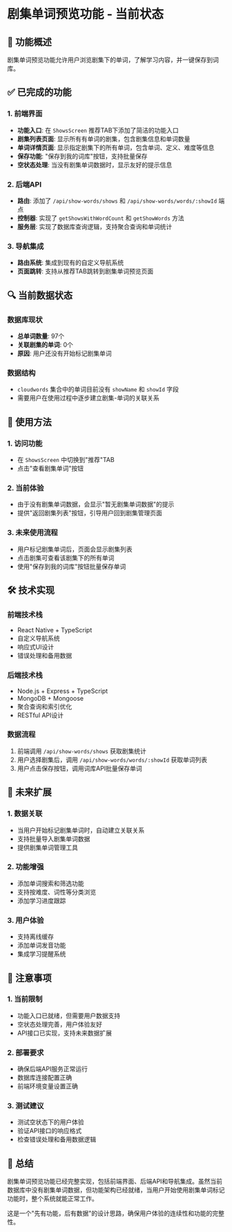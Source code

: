 # 剧集单词预览功能 - 当前状态

## 🎯 功能概述

剧集单词预览功能允许用户浏览剧集下的单词，了解学习内容，并一键保存到词库。

## ✅ 已完成的功能

### 1. 前端界面
- **功能入口**: 在 `ShowsScreen` 推荐TAB下添加了简洁的功能入口
- **剧集列表页面**: 显示所有有单词的剧集，包含剧集信息和单词数量
- **单词详情页面**: 显示指定剧集下的所有单词，包含单词、定义、难度等信息
- **保存功能**: "保存到我的词库"按钮，支持批量保存
- **空状态处理**: 当没有剧集单词数据时，显示友好的提示信息

### 2. 后端API
- **路由**: 添加了 `/api/show-words/shows` 和 `/api/show-words/words/:showId` 端点
- **控制器**: 实现了 `getShowsWithWordCount` 和 `getShowWords` 方法
- **服务层**: 实现了数据库查询逻辑，支持聚合查询和单词统计

### 3. 导航集成
- **路由系统**: 集成到现有的自定义导航系统
- **页面跳转**: 支持从推荐TAB跳转到剧集单词预览页面

## 🔍 当前数据状态

### 数据库现状
- **总单词数量**: 97个
- **关联剧集的单词**: 0个
- **原因**: 用户还没有开始标记剧集单词

### 数据结构
- `cloudwords` 集合中的单词目前没有 `showName` 和 `showId` 字段
- 需要用户在使用过程中逐步建立剧集-单词的关联关系

## 🚀 使用方法

### 1. 访问功能
- 在 `ShowsScreen` 中切换到"推荐"TAB
- 点击"查看剧集单词"按钮

### 2. 当前体验
- 由于没有剧集单词数据，会显示"暂无剧集单词数据"的提示
- 提供"返回剧集列表"按钮，引导用户回到剧集管理页面

### 3. 未来使用流程
- 用户标记剧集单词后，页面会显示剧集列表
- 点击剧集可查看该剧集下的所有单词
- 使用"保存到我的词库"按钮批量保存单词

## 🛠️ 技术实现

### 前端技术栈
- React Native + TypeScript
- 自定义导航系统
- 响应式UI设计
- 错误处理和备用数据

### 后端技术栈
- Node.js + Express + TypeScript
- MongoDB + Mongoose
- 聚合查询和索引优化
- RESTful API设计

### 数据流程
1. 前端调用 `/api/show-words/shows` 获取剧集统计
2. 用户选择剧集后，调用 `/api/show-words/words/:showId` 获取单词列表
3. 用户点击保存按钮，调用词库API批量保存单词

## 🔮 未来扩展

### 1. 数据关联
- 当用户开始标记剧集单词时，自动建立关联关系
- 支持批量导入剧集单词数据
- 提供剧集单词管理工具

### 2. 功能增强
- 添加单词搜索和筛选功能
- 支持按难度、词性等分类浏览
- 添加学习进度跟踪

### 3. 用户体验
- 支持离线缓存
- 添加单词发音功能
- 集成学习提醒系统

## 📝 注意事项

### 1. 当前限制
- 功能入口已就绪，但需要用户数据支持
- 空状态处理完善，用户体验友好
- API接口已实现，支持未来数据扩展

### 2. 部署要求
- 确保后端API服务正常运行
- 数据库连接配置正确
- 前端环境变量设置正确

### 3. 测试建议
- 测试空状态下的用户体验
- 验证API接口的响应格式
- 检查错误处理和备用数据逻辑

## 🎉 总结

剧集单词预览功能已经完整实现，包括前端界面、后端API和导航集成。虽然当前数据库中没有剧集单词数据，但功能架构已经就绪，当用户开始使用剧集单词标记功能时，整个系统就能正常工作。

这是一个"先有功能，后有数据"的设计思路，确保用户体验的连续性和功能的完整性。
